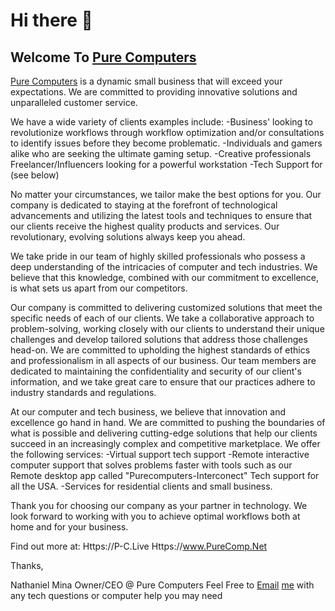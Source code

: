 # Hi there 👋
## Welcome To [Pure Computers](Https://www.PureComp.Net)                 
               
[Pure Computers](Https://www.PureComp.Net) is a dynamic small business that will exceed your expectations. We are 
     committed to providing innovative solutions and unparalleled customer service.

We have a wide variety of clients examples include:
    -Business' looking to revolutionize workflows through workflow optimization and/or 
     consultations to identify issues before they become problematic.
    -Individuals and gamers alike who are seeking the ultimate gaming setup.
    -Creative professionals Freelancer/Influencers looking for a powerful workstation
    -Tech Support for (see below)

No matter your circumstances, we tailor make the best options for you. Our company is 
     dedicated to staying at the forefront of technological advancements and utilizing the latest 
     tools and techniques to ensure that our clients receive the highest quality products and 
     services. Our revolutionary, evolving solutions always keep you ahead.

We take pride in our team of highly skilled professionals who possess a deep understanding of 
     the intricacies of computer and tech industries. We believe that this knowledge, combined 
     with our commitment to excellence, is what sets us apart from our competitors.

Our company is committed to delivering customized solutions that meet the specific needs of 
      each of our clients. We take a collaborative approach to problem-solving, working closely 
      with our clients to understand their unique challenges and develop tailored solutions that 
      address those challenges head-on. We are committed to upholding the highest standards of 
      ethics and professionalism in all aspects of our business. Our team members are dedicated to 
      maintaining the confidentiality and security of our client's information, and we take great care 
      to ensure that our practices adhere to industry standards and regulations.

At our computer and tech business, we believe that innovation and excellence go hand in hand. 
      We are committed to pushing the boundaries of what is possible and delivering cutting-edge 
      solutions that help our clients succeed in an increasingly complex and competitive 
      marketplace.
We offer the following services:
      -Virtual support tech support
      -Remote interactive computer support that solves problems faster with tools such as our 
         Remote desktop app called "Purecomputers-Interconect" Tech support for all the USA.
      -Services for residential clients and small business. 

Thank you for choosing our company as your partner in technology. We look forward to working 
       with you to achieve optimal workflows both at home and for your business. 

Find out more at:
        Https://P-C.Live
        Https://www.PureComp.Net

Thanks,

Nathaniel Mina
Owner/CEO @ Pure Computers
Feel Free to [Email](mailto:nate@purecomp.net) [me](Https://P-C.Live/about) with any tech questions or computer help you may need
<!--

**Here are some ideas to get you started:**

🙋‍♀️ A short introduction - what is your organization all about?
🌈 Contribution guidelines - how can the community get involved?
👩‍💻 Useful resources - where can the community find your docs? Is there anything else the community should know?
🍿 Fun facts - what does your team eat for breakfast?
🧙 Remember, you can do mighty things with the power of [Markdown](https://docs.github.com/github/writing-on-github/getting-started-with-writing-and-formatting-on-github/basic-writing-and-formatting-syntax)
-->
